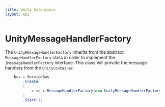 ```yaml
---
title: Unity Extensions
layout: api
---
```

# UnityMessageHandlerFactory

The `UnityMessageHandlerFactory` inherits from the abstract `MessageHandlerFactory` class in order to implement the `IMessageHandlerFactory` interface.  This class will provide the message handlers from the `UnityContainer`.

~~~c#
	bus = ServiceBus
		.Create
		(
			c => c.MessageHandlerFactory(new UnityMessageHandlerFactory(new UnityContainer()))
		)
		.Start();
~~~
